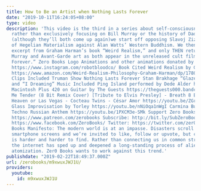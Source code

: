 ```yaml
---
title: How to Be an Artist when Nothing Lasts Forever
date: "2019-10-11T16:24:05+08:00"
type: video
description: 'This video is the third in a series about self-consciousness. This time
  rather than exclusively focusing on Bill Murray or the history of Dada and Surrealism
  (although they’ll both come up again)we start off opposing Slavoj Zizek’s version
  of Hegelian Materialism against Alan Watts’ Western Buddhism. We then take up an
  excerpt from Graham Harman’s book “Weird Realism,” and only THEN return to Bill
  Murray and Avant-Garde art as both appear in the unreleased cult film “Nothing Lasts
  Forever.” Zero Books Logo Animations and other animations donated by Brian Cole
  https://www.instagram.com/robotbloodco/ Book Cited Weird Realism by Graham Harman
  https://www.amazon.com/Weird-Realism-Philosophy-Graham-Harman/dp/1780992521 Movie
  Clips Included Truman Show Nothing Lasts Forever Stan Brakhage “Glaze of Cathexis
  and “I Dreaming” Music Included Ping Island performed by Dede Alder https://youtu.be/ZnNUcm6kAyM
  Macintosh Plus 420 on Guitar by The Guests https://theguests000.bandcamp.com/ Love
  Me Tender (8 Bit Remix Cover) [Tribute to Elvis Presley] - Breath 8 Bit https://youtu.be/swMNDQeqUNc
  Heaven or Las Vegas - Cocteau Twins - César Amor https://youtu.be/ZGrUTdzkfiA Philip
  Glass Improvisation by Torley https://youtu.be/nNiOqa1nWgI Carmina Burana 8bit https://youtu.be/P2hH2AgyI5M
  Techno Russian Anthem https://youtu.be/1PXCM3e-SMk Support Zero Books on Patreon:
  https://www.patreon.com/zerobooks Subscribe: http://bit.ly/SubZeroBooks Facebook:
  https://www.facebook.com/ZeroBooks/ Twitter: https://twitter.com/zer0books Zero
  Books Manifesto: The modern world is at an impasse. Disasters scroll across our
  smartphone screens and we’re invited to like, follow or upvote, but critical thinking
  is harder and harder to find. Rather than connecting us in common struggle and debate,
  the internet has sped up and deepened a long-standing process of alienation and
  atomization. Zer0 Books wants to work against this trend.'
publishdate: "2019-02-22T18:49:37.000Z"
url: /zerobooks/m9xwuxJWJ1U/
providers:
  youtube:
    id: m9xwuxJWJ1U
---
```

